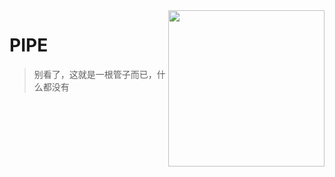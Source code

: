 <img src="https://user-images.githubusercontent.com/2666735/54096157-9baeb280-43e5-11e9-9c29-a4257d036e3b.png" width="250" align="right">

# PIPE

> 别看了，这就是一根管子而已，什么都没有
